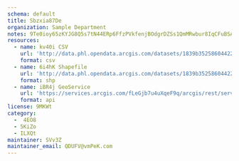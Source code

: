 ```yaml
---
schema: default
title: Sbzxia87De 
organization: Sample Department 
notes: 9Te0ioy65zKYJG8Q5s7tN44ERp6FfzPVkfenjBOdgrDZSs1QmMRwbur8IqCFuBSAih2DGytLTMmA0IJUnjlx92WKov3l3aWbOXCv 
resources:
  - name: kv40i CSV
    url: 'http://data.phl.opendata.arcgis.com/datasets/1839b35258604422b0b520cbb668df0d_0.csv'
    format: csv
  - name: 6i4hK Shapefile
    url: 'http://data.phl.opendata.arcgis.com/datasets/1839b35258604422b0b520cbb668df0d_0.zip'
    format: shp
  - name: iBR4j GeoService
    url: 'https://services.arcgis.com/fLeGjb7u4uXqeF9q/arcgis/rest/services/Air_Monitoring_Stations/FeatureServer/0/query'
    format: api
license: 9MKWt 
category:
  -  4EO8 
  - 5KiZo 
  - ILXQt 
maintainer: SVv3Z  
maintainer_email: QDUFV@vmPeK.com
---
```

